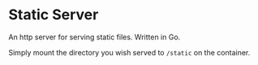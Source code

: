 # Static Server

An http server for serving static files. Written in Go.

Simply mount the directory you wish served to `/static` on the container.